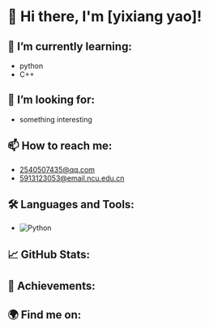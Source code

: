 # 👋 Hi there, I'm [yixiang yao]!

## 🌱 I’m currently learning:

- python
- C++

## 💼 I’m looking for:

- something interesting

## 📫 How to reach me:

- 2540507435@qq.com
- 5913123053@email.ncu.edu.cn

## 🛠️ Languages and Tools:

- ![Python](https://img.shields.io/badge/-Python-3776AB?style=flat-square&logo=python&logoColor=ffffff)

## 📈 GitHub Stats:

  

## 🎉 Achievements:



## 🌍 Find me on:


